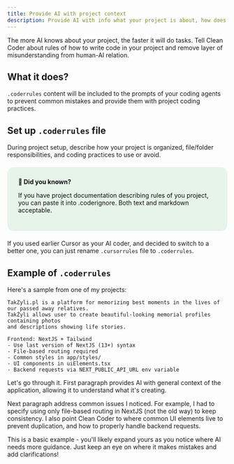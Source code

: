 ```yaml
---
title: Provide AI with project context
description: Provide AI with info what your project is about, how does files are organized here.
---
```


The more AI knows about your project, the faster it will do tasks. Tell Clean Coder about rules of how to write code in your project and remove layer of misunderstanding from human-AI relation.

## What it does?

`.coderrules` content will be included to the prompts of your coding agents to prevent common mistakes and provide them with project coding practices.

## Set up `.coderrules` file

During project setup, describe how your project is organized, file/folder responsibilities, and coding practices to use or avoid.

<div style="background-color: #e6f4ea; border-radius: 15px; padding: 25px; margin: 20px 0; color: #111111;">
<strong>🤔 Did you known?</strong>

If you have project documentation describing rules of you project, you can paste it into .coderignore. Both text and markdown acceptable.
</div>

If you used earlier Cursor as your AI coder, and decided to switch to a better one, you can just rename `.cursorrules` file to `.coderrules`.

## Example of `.coderrules`

Here's a sample from one of my projects:
```
TakZyli.pl is a platform for memorizing best moments in the lives of our passed away relatives.
TakŻyli allows user to create beautiful-looking memorial profiles containing photos 
and descriptions showing life stories.

Frontend: NextJS + Tailwind
- Use last version of NextJS (13+) syntax
- File-based routing required
- Common styles in app/styles/
- UI components in uiElements.tsx
- Backend requests via NEXT_PUBLIC_API_URL env variable
```

Let's go through it. First paragraph provides AI with general context of the application, allowing it to understand what it's creating.

Next paragraph address common issues I noticed. For example, I had to specify using only file-based routing in NextJS (not the old way) to keep consistency. I also point Clean Coder to where common UI elements live to prevent duplication, and how to properly handle backend requests.

This is a basic example - you'll likely expand yours as you notice where AI needs more guidance. Just keep an eye on where it makes mistakes and add clarifications!
